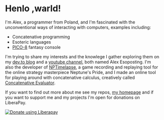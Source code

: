 # Henlo ,warld!

I'm Alex, a programmer from Poland, and I'm fascinated with the unconventional ways of interacting with computers, examples including:

* Concatenative programming
* Esoteric languages
* [PICO-8](https://lexaloffle.com/pico-8.php) fantasy console

I'm trying to share my interests and the knowlege I gather exploring them on my [dev.to blog](https://dev.to/olus2000) and a [youtube channel](https://www.youtube.com/channel/UCxfKaL7jwqXjODoLeeN3AIg), both named Alex Esoposting. I'm also the developer of [NPTimelapse](https://olus2000.pl/nptimelapse), a game recording and replaying tool for the online strategy masterpiece Neptune's Pride, and I made an online tool for playing around with concatenative calculus, creatively called [Concatenative Evaluator](https://olus2000.pl/concat_eval).

If you want to find out more about me see my repos, [my homepage](https://olus2000.pl) and if you want to support me and my projects I'm open for donations on LiberaPay.

[![Donate using Liberapay](https://liberapay.com/assets/widgets/donate.svg)](https://liberapay.com/olus2000/donate)
